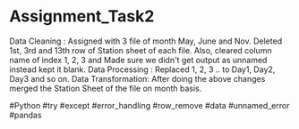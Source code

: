 # Assignment_Task2

Data Cleaning : Assigned with 3 file of month May, June and Nov.
Deleted 1st, 3rd and 13th row of Station sheet of each file.
Also, cleared column name of index 1, 2, 3 and Made sure we didn't get output as unnamed instead kept it blank.
Data Processing : Replaced 1, 2, 3 .. to Day1, Day2, Day3 and so on.
Data Transformation: After doing the above changes merged the Station Sheet of the file on month basis.

#Python #try #except #error_handling #row_remove #data #unnamed_error #pandas

